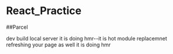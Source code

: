 # React_Practice


##Parcel

dev build
local server
it is doing hmr--it is hot module replacemnet
refreshing your page as well it is doing hmr

